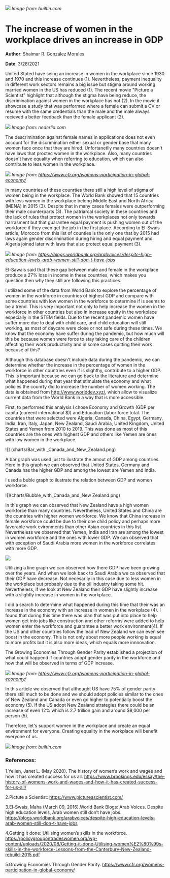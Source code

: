 
![](images/women-in-tech-pillar-page-in-person-communities-for-women.png)
*Image from: builtin.com*
# The increase of women in the workplace drives an increase in GDP

**Author**: Shaimar R. González Morales

**Date**: 3/28/2021

United Stated have seing an increase in women in the workplace since 1930 and 1970 and this increase continues (1). Nevertheless, payment inequality in different work sectors remains a big issue but stigma around working married women in the US has reduced (1). The recent movie "Picture a Scientist" highlight that although the stigma have being reduce, the discrimination against women in the workplace has not (2). In the movie it showcase a study that was performed where a female can submit a CV or resume with the same credentials than the male and the male always recieved a better feedback than the female applicant (2). 

![](images/shutterstock_751868104-1-1024x1024.jpg)
*Image from: nederlia.com*

The descrimination against female names in applications does not even account for the discrimination either sexual or gender base that many women face once that they are hired. Unfortanetlly many countries doesn't have laws that proctec women in the workplace. Also, many countries doesn't have equality when referring to education, which can also contribute to less women in the workplace.

![](images/pos.cause.png)
*Image from: https://www.cfr.org/womens-participation-in-global-economy/*

In many countries of these counrties there still a high level of stigma of women being in the workplace. The World Bank showed that 15 countries with less women in the workplace belong Middle East and North Africa (MENA) in 2015 (3). Despite that in many cases females were outperforming their male counterparts (3). The patriarcal society in these countries and the lack of rules that protect women in the workplaces not only towards harrasment but that guarantee equal payment is pushing women out of the workforce if they even get the job in the first place. According to El-Swais article, Morocco from this list of counties is the only one that by 2015 had laws again gender discrimination during hiring and equal payment and Algeria joined later with laws that also protect equal payment (3).

![](images/Menacont.png)
*Image from: https://blogs.worldbank.org/arabvoices/despite-high-education-levels-arab-women-still-don-t-have-jobs*

El-Sawais said that these gap between male and female in the workplace produce a 27% loss in income in these countries, which makes you question then why they still are following this practices.

I utilized some of the data from World Bank to explore the percentage of women in the workforce in countries of highest GDP and compare with some countries with low women in the workforce to determine if is seems to be a trend. This is very important not only to help increase the women in the workforce in other countries but also in increase equity in the workplace especially in the STEM fields. Due to the recent pandemic women have suffer more due to deal with child care, and child education will still working, as most of daycare were close or not safe during these times. We know that the economy have suffer during the pandemic, but how much will this be because women were force to stay taking care of the children affecting their work productivity and in some cases quitting their work because of this? 

Although this database doesn't include data during the pandemic, we can determine whether the increase in the percentage of women in the workforce in other countries even if is slighthy, contribute to a higher GDP. This is important because we can go back to the literature and determine what happened during that year that stimulate the economy and what policies the counrty did to increase the number of women working. The data is obtained from http://www.worlddev.xyz/, which allow to visualize current data from the World Bank in a way that is more accessible. 


First, to performed this analysis I chose Economy and Growth (GDP per capita (cureent international $)) and Education (labor force total. The countries that were selected were Algeria, Canada, China, Egypt, Germany, India, Iran, Italy, Japan, New Zealand, Saudi Arabia, United Kingdom, United States and Yemen from 2010 to 2019. This was done as most of this countries are the ones with highest GDP and others like Yemen are ones with low  women in the workplace.

![] (charts/Bar_with _Canada_and_New_Zealand.png)

A bar graph was used just to ilustrate the amout of GDP among countries. Here in this graph we can observed that United States, Germany and Canada has the higher GDP and among the lowest are Yemen and India.

I used a buble graph to ilustrate the relation between GDP and women workforce. 

![](charts/Bubble_with_Canada_and_New Zealand.png)

In this graph we can observed that New Zealand have a high women workforce than many countries. Nevertheless, United States and China are the countries with higher women workforce. We know that China increase in female workforce could be due to their one child policy and perhaps more favorable work evironments than other Asian countries in this list. Nevertheless we observed that Yemen, India and Iran are among the lowest in women workforce and the ones with lower GDP. We can observed that with exception of Saudi Arabia more women in the workforce correlates with more GDP.
 
 ![](charts/Line_graph_alll_countries.png)
 
Utilizing a line graph we can observed how there GDP have been growing over the years. And when we look back to Saudi Arabia we ca observed that their GDP have decrease. Not necesarily in this case due to less women in the workplace but probably due to the oil industry taking some hit. Nevertheless, if we look at New Zealand their GDP have slightly increase with a slightly increase in women in the workplace.
 
I did a search to determine what happened during this time that their was an increase in the economy with an increase in women in the workplace (4). I found that during this time there was plan that was put into place to help women get into jobs like construction and other reforms were added to help women enter the workforce and guarantee a better work environment(4). If the US and other countries follow the lead of New Zealand we can even see boost in the economy. This is not only about more people working is equal to more profits but it is also more ideas, which equals more innnovation.
 
The Growing Economies Through Gender Parity established a projection of what could happend if countries adopt gender parity in the workforce and how that will be observed in terms of GDP increase.

![](images/pos.increase.png)
*Image from: https://www.cfr.org/womens-participation-in-global-economy/*

In this article we observed that althought US have 75% of gender parity there still much to be done and we should adopt policies similar to the ones of New Zealand and Canada or even go higher to potentially boost the economy (5). If the US adopt New Zealand strategies there could be an increase of even 12% which is 2.7 trillion gain and around $8,000 per person (5). 

Therefore, let's support women in the workplace and create an equal environment for everyone. Creating equality in the workplace will benefit everyone of us.

![](images/women-in-tech-pillar-page-online-communities-for-women.png)
*Image from: builtin.com*

### References:

1.Yellen, Janet L. (May 2020). The history of women’s work and wages and how it has created success for us all.  https://www.brookings.edu/essay/the-history-of-womens-work-and-wages-and-how-it-has-created-success-for-us-all/

2.Pictute a Scientist: https://www.pictureascientist.com/

3.El-Swais, Maha (March 09, 2016).World Bank Blogs: Arab Voices. Despite high education levels, Arab women still don’t have jobs. https://blogs.worldbank.org/arabvoices/despite-high-education-levels-arab-women-still-don-t-have-jobs

4.Getting it done: Utilising women’s skills in the workforce. https://policygroupontradeswomen.org/wp-content/uploads/2020/08/Getting-it-done-Utilising-women%E2%80%99s-skills-in-the-workforce-Lessons-from-the-Canterbury-New-Zealand-rebuild-2015.pdf

5.Growing Economies Through Gender Parity. https://www.cfr.org/womens-participation-in-global-economy/




